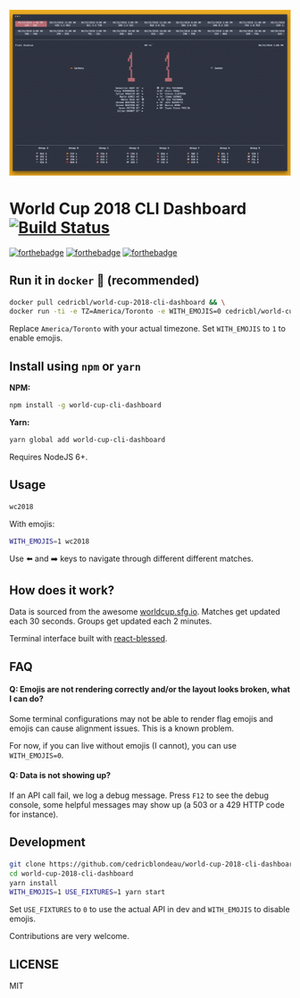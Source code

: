 ![screenshot](https://raw.githubusercontent.com/cedricblondeau/world-cup-2018-cli-dashboard/master/screenshot.gif)

# World Cup 2018 CLI Dashboard [![Build Status](https://travis-ci.org/cedricblondeau/world-cup-2018-cli-dashboard.svg?branch=master)](https://travis-ci.org/cedricblondeau/world-cup-2018-cli-dashboard)

[![forthebadge](https://forthebadge.com/images/badges/built-with-love.svg)](https://forthebadge.com) [![forthebadge](https://forthebadge.com/images/badges/kinda-sfw.svg)](https://forthebadge.com) [![forthebadge](https://forthebadge.com/images/badges/uses-js.svg)](https://forthebadge.com)

## Run it in `docker` 🐳 (recommended)

```bash
docker pull cedricbl/world-cup-2018-cli-dashboard && \
docker run -ti -e TZ=America/Toronto -e WITH_EMOJIS=0 cedricbl/world-cup-2018-cli-dashboard
```

Replace `America/Toronto` with your actual timezone. Set `WITH_EMOJIS` to `1` to enable emojis.

## Install using `npm` or `yarn`

**NPM:**
```bash
npm install -g world-cup-cli-dashboard
```

**Yarn:**
```bash
yarn global add world-cup-cli-dashboard
```

Requires NodeJS 6+.

## Usage

```bash
wc2018
```

With emojis:

```bash
WITH_EMOJIS=1 wc2018
```

Use ⬅️  and ➡️  keys to navigate through different different matches.

## How does it work?

Data is sourced from the awesome [worldcup.sfg.io](http://worldcup.sfg.io/). Matches get updated each 30 seconds. Groups get updated each 2 minutes.

Terminal interface built with [react-blessed](https://github.com/Yomguithereal/react-blessed).

## FAQ

#### Q: Emojis are not rendering correctly and/or the layout looks broken, what I can do?

Some terminal configurations may not be able to render flag emojis and emojis can cause alignment issues. This is a known problem.

For now, if you can live without emojis (I cannot), you can use `WITH_EMOJIS=0`.

#### Q: Data is not showing up?

If an API call fail, we log a debug message. Press `F12` to see the debug console, some helpful messages may show up (a 503 or a 429 HTTP code for instance).

## Development

```bash
git clone https://github.com/cedricblondeau/world-cup-2018-cli-dashboard
cd world-cup-2018-cli-dashboard
yarn install
WITH_EMOJIS=1 USE_FIXTURES=1 yarn start
```

Set `USE_FIXTURES` to `0` to use the actual API in dev and `WITH_EMOJIS` to disable emojis.

Contributions are very welcome.

## LICENSE

MIT
